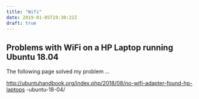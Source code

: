 ```yaml
---
title: "Wifi"
date: 2019-01-05T19:30:22Z
draft: true
---
```

## Problems with WiFi on a HP Laptop running Ubuntu 18.04

The following page solved my problem ...

http://ubuntuhandbook.org/index.php/2018/08/no-wifi-adapter-found-hp-laptops    -ubuntu-18-04/

